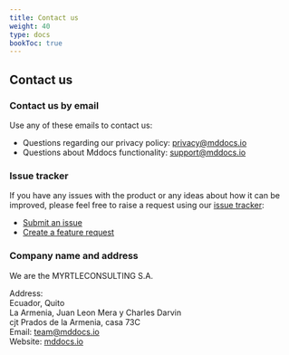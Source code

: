 ```yaml
---
title: Contact us
weight: 40
type: docs
bookToc: true
---
```



## Contact us

### Contact us by email

Use any of these emails to contact us:

 - Questions regarding our privacy policy: [privacy@mddocs.io](mailto:privacy@mddocs.io)
 - Questions about Mddocs functionality: [support@mddocs.io](mailto:support@mddocs.io)

### Issue tracker 

If you have any issues with the product or any ideas about how it can be improved, please feel free to raise a request using our [issue tracker](https://github.com/mddocs/issue-tracker):

 - [Submit an issue](https://github.com/mddocs/issue-tracker/issues/new?template=bug_report.md)
 - [Create a feature request](https://github.com/mddocs/issue-tracker/issues/new?template=feature_request.md)

### Company name and address

We are the MYRTLECONSULTING S.A.

Address: </br>
Ecuador, Quito </br>
La Armenia, Juan Leon Mera y Charles Darvin </br> 
cjt Prados de la Armenia, casa 73C </br>
Email: [team@mddocs.io](mailto:team@mddocs.io) </br>
Website: [mddocs.io](https://mddocs.io)